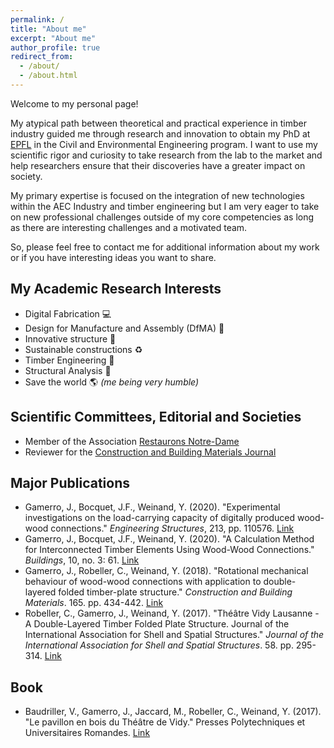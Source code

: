 ```yaml
---
permalink: /
title: "About me"
excerpt: "About me"
author_profile: true
redirect_from:
  - /about/
  - /about.html
---
```


Welcome to my personal page!

My atypical path between theoretical and practical experience in timber industry guided me through research and innovation to obtain my PhD at [EPFL](https://www.epfl.ch/about/overview/) in the Civil and Environmental Engineering program. I want to use my scientific rigor and curiosity to take research from the lab to the market and help researchers ensure that their discoveries have a greater impact on society.

My primary expertise is focused on the integration of new technologies within the AEC Industry and timber engineering but I am very eager to take on new professional challenges outside of my core competencies as long as there are interesting challenges and a motivated team.

So, please feel free to contact me for additional information about my work or if you have interesting ideas you want to share.

<!---
[Also available in PDF format here.](http://gamerro.github.io/files/ResumeJulienGamerro.pdf)


I am Julien, an engineer and PhD at [EPFL](https://www.epfl.ch/index.en.html). I am working at the laboratory for timber constructions [IBOIS](https://ibois.epfl.ch) since 2016 and I am also part of the National Centre of Competence in Research for Digital Fabrication [NCCR dfab](http://www.dfab.ch) since November 2017.

I am a passionate scientist specialized in timber engineering and I want to share my knowledge and experience to create a sustainable built environment for our future. My atypical path and practical experience in timber industry has guided me through research to explore the wide range of possibilities in wood construction. My expertise is also focused on the integration of new technologies within the AEC Industry because it will disrupt the way we think and build.

Moreover, I am very curious and I stay informed about society, policy and global context in which we are evolving. Therefore, I stay open to new challenges outside of my primary competences as long as there are interesting problems to solve and a motivated team.
-->

My Academic Research Interests
------
* Digital Fabrication 💻
* Design for Manufacture and Assembly (DfMA) 🔨
* Innovative structure 🗼
* Sustainable constructions ♻
* Timber Engineering 🌲
* Structural Analysis 🔬
* Save the world 🌎 *(me being very humble)*


Scientific Committees, Editorial and Societies
------
* Member of the Association [Restaurons Notre-Dame](https://www.restorenotredame.paris)
* Reviewer for the [Construction and Building Materials Journal](https://www.journals.elsevier.com/construction-and-building-materials)


Major Publications
------
* Gamerro, J., Bocquet, J.F., Weinand, Y. (2020). "Experimental investigations on the load-carrying capacity of digitally produced wood-wood connections." *Engineering Structures*, 213, pp. 110576. [Link](https://gamerro.github.io/publication/ESconnections2020)
* Gamerro, J., Bocquet, J.F., Weinand, Y. (2020). "A Calculation Method for Interconnected Timber Elements Using Wood-Wood Connections." *Buildings*, 10, no. 3: 61. [Link](https://gamerro.github.io/publication/BuildingsCalculation)
* Gamerro, J., Robeller, C., Weinand, Y. (2018). "Rotational mechanical behaviour of wood-wood connections with application to double-layered folded timber-plate structure." *Construction and Building Materials*. 165. pp. 434-442. [Link](https://gamerro.github.io/publication/VidyRotational)
* Robeller, C., Gamerro, J., Weinand, Y. (2017). "Théâtre Vidy Lausanne - A Double-Layered Timber Folded Plate Structure. Journal of the International Association for Shell and Spatial Structures." *Journal of the International Association for Shell and Spatial Structures*. 58. pp. 295-314. [Link](https://gamerro.github.io/publication/VidyIASS)

Book
------
*  Baudriller, V., Gamerro, J., Jaccard, M., Robeller, C., Weinand, Y. (2017). "Le pavillon en bois du Théâtre de Vidy." Presses Polytechniques et Universitaires Romandes. [Link](https://gamerro.github.io/publication/VidyBook)
